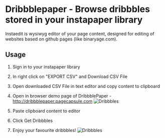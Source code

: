 # Dribbblepaper - Browse dribbbles stored in your instapaper library
Instaedit is wysiwyg editor of your page content, designed for editing of websites based on github pages (like binaryage.com).

## Usage
1. Sign in to your instapaper library
2. In right click on "EXPORT CSV" and Download CSV File
3. Open downloaded CSV File in text editor and copy content to clipboard
4. Open in browser demo page of DribbblePaper - http://dribbblepaper.pagecapsule.com
![Dribbbles](dribbblepaper/raw/master/doc/img/main.png "Dribbbles")
5. Paste clipboard content to editor
6. Click Get Dribbbles

7. Enjoy your favourite dribbbles!
![Dribbbles](dribbblepaper/raw/master/doc/img/dribbbles.png "Dribbbles")